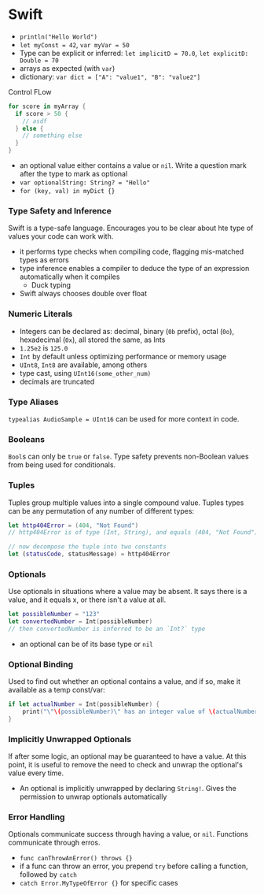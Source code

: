 # Swift
- `println("Hello World")`
- `let myConst = 42`, `var myVar = 50`
- Type can be explicit or inferred: `let implicitD = 70.0`, `let explicitD: Double = 70`
- arrays as expected (with `var`)
- dictionary: `var dict = ["A": "value1", "B": "value2"]`

Control FLow
```swift
for score in myArray {
  if score > 50 {
    // asdf
  } else {
    // something else
  }
}
```
- an optional value either contains a value or `nil`. Write a question mark after the type to mark as optional
- `var optionalString: String? = "Hello"`
- `for (key, val) in myDict {}`

### Type Safety and Inference
Swift is a type-safe language. Encourages you to be clear about hte type of values your code can work with.
- it performs type checks when compiling code, flagging mis-matched types as errors
- type inference enables a compiler to deduce the type of an expression automatically when it compiles
  - Duck typing
- Swift always chooses double over float

### Numeric Literals
- Integers can be declared as: decimal, binary (`0b` prefix), octal (`0o`), hexadecimal (`0x`), all stored the same, as Ints
- `1.25e2` is `125.0`
- `Int` by default unless optimizing performance or memory usage
- `UInt8`, `Int8` are available, among others
- type cast, using `UInt16(some_other_num)`
- decimals are truncated

### Type Aliases
`typealias AudioSample = UInt16` can be used for more context in code.

### Booleans
`Bool`s can only be `true` or `false`. Type safety prevents non-Boolean values from being used for conditionals.

### Tuples
Tuples group multiple values into a single compound value. Tuples types can be any permutation of any number of different types:
```swift
let http404Error = (404, "Not Found")
// http404Error is of type (Int, String), and equals (404, "Not Found")

// now decompose the tuple into two constants
let (statusCode, statusMessage) = http404Error
```

### Optionals
Use optionals in situations where a value may be absent. It says there is a value, and it equals x, or there isn't a value at all. 
```swift
let possibleNumber = "123"
let convertedNumber = Int(possibleNumber) 
// then convertedNumber is inferred to be an `Int?` type
```
- an optional can be of its base type or `nil`

### Optional Binding
Used to find out whether an optional contains a value, and if so, make it available as a temp const/var:
```swift
if let actualNumber = Int(possibleNumber) {
    print("\"\(possibleNumber)\" has an integer value of \(actualNumber)")
}
```

### Implicitly Unwrapped Optionals
If after some logic, an optional may be guaranteed to have a value. At this point, it is useful to remove the need to check and unwrap the optional's value every time.
- An optional is implicitly unwrapped by declaring `String!`. Gives the permission to unwrap optionals automatically

### Error Handling
Optionals communicate success through having a value, or `nil`. Functions communicate through erros.
- `func canThrowAnError() throws {}`
- if a func can throw an error, you prepend `try` before calling a function, followed by `catch`
- `catch Error.MyTypeOfError {}` for specific cases

